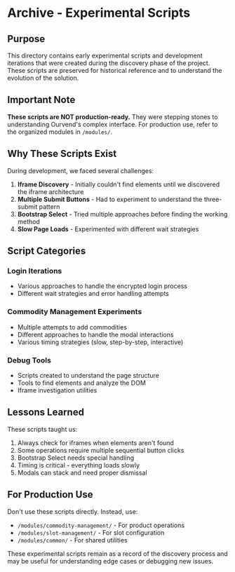 # Archive - Experimental Scripts

## Purpose
This directory contains early experimental scripts and development iterations that were created during the discovery phase of the project. These scripts are preserved for historical reference and to understand the evolution of the solution.

## Important Note
**These scripts are NOT production-ready.** They were stepping stones to understanding Ourvend's complex interface. For production use, refer to the organized modules in `/modules/`.

## Why These Scripts Exist
During development, we faced several challenges:
1. **Iframe Discovery** - Initially couldn't find elements until we discovered the iframe architecture
2. **Multiple Submit Buttons** - Had to experiment to understand the three-submit pattern
3. **Bootstrap Select** - Tried multiple approaches before finding the working method
4. **Slow Page Loads** - Experimented with different wait strategies

## Script Categories

### Login Iterations
- Various approaches to handle the encrypted login process
- Different wait strategies and error handling attempts

### Commodity Management Experiments
- Multiple attempts to add commodities
- Different approaches to handle the modal interactions
- Various timing strategies (slow, step-by-step, interactive)

### Debug Tools
- Scripts created to understand the page structure
- Tools to find elements and analyze the DOM
- Iframe investigation utilities

## Lessons Learned
These scripts taught us:
1. Always check for iframes when elements aren't found
2. Some operations require multiple sequential button clicks
3. Bootstrap Select needs special handling
4. Timing is critical - everything loads slowly
5. Modals can stack and need proper dismissal

## For Production Use
Don't use these scripts directly. Instead, use:
- `/modules/commodity-management/` - For product operations
- `/modules/slot-management/` - For slot configuration
- `/modules/common/` - For shared utilities

These experimental scripts remain as a record of the discovery process and may be useful for understanding edge cases or debugging new issues.